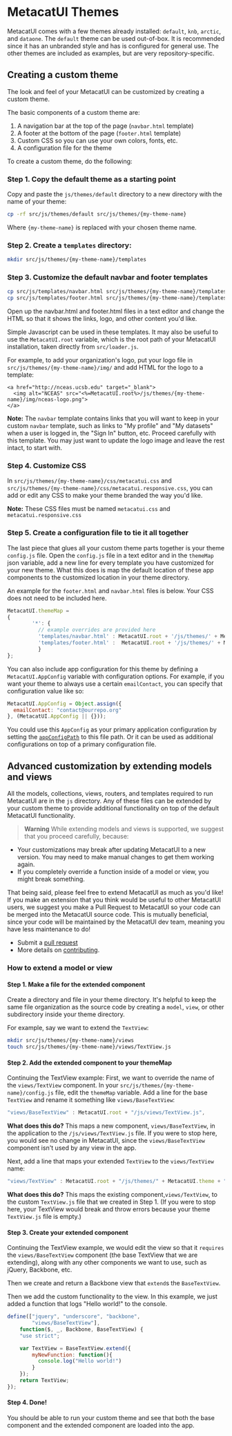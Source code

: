 # MetacatUI Themes

MetacatUI comes with a few themes already installed: `default`, `knb`, `arctic`, and `dataone`.
The `default` theme can be used out-of-box. It is recommended since it has an unbranded style and has is configured for general use. The other themes are included as examples, but are very repository-specific.

## Creating a custom theme
The look and feel of your MetacatUI can be customized by creating a custom theme.

The basic components of a custom theme are:
1. A navigation bar at the top of the page (`navbar.html` template)
2. A footer at the bottom of the page (`footer.html` template)
3. Custom CSS so you can use your own colors, fonts, etc.
4. A configuration file for the theme

To create a custom theme, do the following:

### Step 1. Copy the default theme as a starting point
Copy and paste the `js/themes/default` directory to a new directory with the name of
your theme:

  ```bash
  cp -rf src/js/themes/default src/js/themes/{my-theme-name}
  ```

Where `{my-theme-name}` is replaced with your chosen theme name.

### Step 2. Create a `templates` directory:

  ```bash
  mkdir src/js/themes/{my-theme-name}/templates
  ```

### Step 3. Customize the default navbar and footer templates

  ```bash
  cp src/js/templates/navbar.html src/js/themes/{my-theme-name}/templates/navbar.html
  cp src/js/templates/footer.html src/js/themes/{my-theme-name}/templates/footer.html
  ```

Open up the navbar.html and footer.html files in a text editor and change the HTML
so that it shows the links, logo, and other content you'd like.

Simple Javascript can be used in these templates. It may also be useful to use the `MetacatUI.root` variable,
which is the root path of your MetacatUI installation, taken directly from `src/loader.js`.

For example, to add your organization's logo, put your logo file in `src/js/themes/{my-theme-name}/img/` and add
HTML for the logo to a template:
  ```
  <a href="http://nceas.ucsb.edu" target="_blank">
    <img alt="NCEAS" src="<%=MetacatUI.root%>/js/themes/{my-theme-name}/img/nceas-logo.png">
  </a>
  ```

**Note:** The `navbar` template contains links that you will want to keep in your custom `navbar` template,
such as links to "My profile" and "My datasets" when a user is logged in, the "Sign In" button, etc.
Proceed carefully with this template. You may just want to update the logo image and leave the rest intact, to start with.

### Step 4. Customize CSS

In `src/js/themes/{my-theme-name}/css/metacatui.css` and `src/js/themes/{my-theme-name}/css/metacatui.responsive.css`,
you can add or edit any CSS to make your theme branded the way you'd like.

**Note:** These CSS files must be named `metacatui.css` and `metacatui.responsive.css`

### Step 5. Create a configuration file to tie it all together

The last piece that glues all your custom theme parts together is your theme `config.js` file. Open the `config.js` file
in a text editor and in the `themeMap` json variable, add a new line for every template you have customized for your new theme.
What this does is map the default location of these app components to the customized location in your theme directory.

An example for the `footer.html` and `navbar.html` files is below. Your CSS does not need to be included here.

  ```js
  MetacatUI.themeMap =
  {
          '*': {
            // example overrides are provided here
            'templates/navbar.html' : MetacatUI.root + '/js/themes/' + MetacatUI.theme + '/templates/navbar.html',
            'templates/footer.html' :  MetacatUI.root + '/js/themes/' + MetacatUI.theme + '/templates/footer.html'
            }
  };
  ```

You can also include app configuration for this theme by defining a `MetacatUI.AppConfig` variable with
configuration options. For example, if you want your theme to always use a certain `emailContact`, you can specify that configuration value like so:

  ```js
  MetacatUI.AppConfig = Object.assign({
    emailContact: "contact@ourrepo.org"
  }, (MetacatUI.AppConfig || {}));
  ```

You could use this `AppConfig` as your primary application configuration by setting the [`appConfigPath`]((../docs/global.html#appConfigPath))
to this file path. Or it can be used as additional configurations on top of a primary configuration file.

## Advanced customization by extending models and views
All the models, collections, views, routers, and templates required to run
MetacatUI are in the `js` directory. Any of these files can be extended by your custom
theme to provide additional functionality on top of the default MetacatUI functionality.

> **Warning**
While extending models and views is supported, we suggest that you proceed carefully,
because:
- Your customizations may break after updating MetacatUI to a new version. You may need to make manual changes to get them working again.
- If you completely override a function inside of a model or view, you might break something.

That being said, please feel free to extend MetacatUI as much as you'd like! If you
make an extension that you think would be useful to other MetacatUI users, we suggest
you make a Pull Request to MetacatUI so your code can be merged into the MetacatUI source code.
This is mutually beneficial, since your code will be maintained by the MetacatUI dev team,
meaning you have less maintenance to do!
  - Submit a [pull request](https://github.com/NCEAS/metacatui/compare)
  - More details on [contributing](https://github.com/NCEAS/metacatui/blob/master/CONTRIBUTING.md).

### How to extend a model or view

#### Step 1. Make a file for the extended component

Create a directory and file in your theme directory. It's helpful to keep the same
file organization as the source code by creating a `model`, `view`, or other subdirectory inside your theme directory.

For example, say we want to extend the `TextView`:

  ```bash
  mkdir src/js/themes/{my-theme-name}/views
  touch src/js/themes/{my-theme-name}/views/TextView.js
  ```

#### Step 2. Add the extended component to your themeMap

Continuing the TextView example:
First, we want to override the name of the `views/TextView` component. In your `src/js/themes/{my-theme-name}/config.js`
file, edit the `themeMap` variable.
Add a line for the base `TextView` and rename it something like `views/BaseTextView`:

  ```js
  "views/BaseTextView" : MetacatUI.root + "/js/views/TextView.js",
  ```
**What does this do?** This maps a new component, `views/BaseTextView`, in the application to the `/js/views/TextView.js` file. If you were to stop here, you would see no change in MetacatUI, since the `views/BaseTextView` component isn't used by any view in the app.

Next, add a line that maps your extended `TextView` to the `views/TextView` name:

  ```js
  "views/TextView" : MetacatUI.root + "/js/themes/" + MetacatUI.theme + "/views/TextView.js",
  ```

**What does this do?** This maps the existing component,`views/TextView`, to the custom `TextView.js` file
that we created in Step 1. (If you were to stop here, your TextView would break and throw errors because your
theme `TextView.js` file is empty.)

#### Step 3. Create your extended component

Continuing the TextView example, we would edit the view so that it `requires` the `views/BaseTextView` component
(the base TextView that we are extending), along with any other components we want to use, such as jQuery, Backbone, etc.

Then we create and return a Backbone view that `extend`s the `BaseTextView`.

Then we add the custom functionality to the view. In this example, we just added a function that
logs "Hello world!" to the console.

  ```js
  define(["jquery", "underscore", "backbone",
          "views/BaseTextView"],
      function($, _, Backbone, BaseTextView) {
      "use strict";

      var TextView = BaseTextView.extend({
          myNewFunction: function(){
            console.log("Hello world!")
          }
      });
      return TextView;
  });
  ```

#### Step 4. Done!

You should be able to run your custom theme and see that both the base component and the extended component are
loaded into the app.
